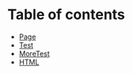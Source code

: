 # Table of contents

* [Page](README.md)
* [Test](./path/test.md)
* [MoreTest](./moretest.md)
* [HTML](./html.html)

